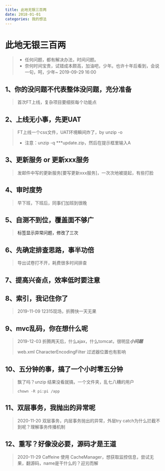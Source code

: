 ```yaml
---
title: 此地无银三百两
date: 2018-01-01
categories: 我的想法
---
```


# 此地无银三百两
> - 任何问题，都有解决办法，时间问题。
> - 奈何时间宝贵，试错成本颇高，加油吧，少年。也许十年后看到，会说一句，呵，少年~ 2019-09-29 16:00

## 1、你的没问题不代表整体没问题，充分准备
> 首次FT上线，复杂项目要细抠每个功能点

## 2、上线无小事，先更UAT
> FT上线一个css文件，UAT环境瞬间炸了，by unzip -o
> - 注意：unzip -q ***update.zip，然后在提示框里输入A

## 3、更新服务 or 更新xxx服务
> 发邮件中写的更新服务[要写更新xxx服务]，一次次地被提起，有些打脸

## 4、审时度势
> 早下班，下班后，同事们加班到很晚

## 5、自测不到位，覆盖面不够广
> <a>标签显示异常问题，修改了三次

## 6、先确定排查思路，事半功倍
> 导出试卷打不开，耗费很多时间排查

## 7、提高兴奋点，效率低时要注意

## 8、索引，我记住你了
> 2019-11-09 12315现场，折腾快一天无果

## 9、mvc乱码，你在想什么呢
> 2019-12-03 折腾两天后，什么ajax，什么tomcat，很明显***小问题***
>
> web.xml CharacterEncodingFilter 过滤器位置也有影响

## 10、五分钟的事，搞了一个小时零五分钟
> 飘了吗？unzip 结果没看就搞，一个文件夹，乱七八糟的用户
>
> `chown -R pi:pi /app`

## 11、双层事务，我抛出的异常呢
> 2020-11-20 双层事务，内层事务抛出的异常，外层try catch为什么拦截不到呢？理解事务传播机制

## 12、重写？好像没必要，源码才是王道
> 2020-11-29 Caffeine 使用 CacheManager，想获取监控信息，尝试无果，翻源码，name是干什么的？迎刃而解